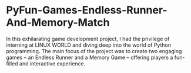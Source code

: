 # PyFun-Games-Endless-Runner-And-Memory-Match
In this exhilarating game development project, I had the privilege of interning at LINUX WORLD and diving deep into the world of Python programming. The main focus of the project was to create two engaging games – an Endless Runner and a Memory Game – offering players a fun-filled and interactive experience.
